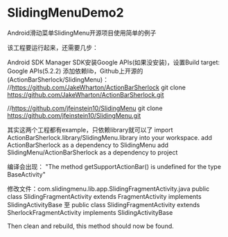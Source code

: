 SlidingMenuDemo2
================

Android滑动菜单SlidingMenu开源项目使用简单的例子



该工程要运行起来，还需要几步：

Android SDK Manager SDK安装Google APIs(如果没安装)，设置Build target: Google APIs(5.2.2)
添加依赖lib，Github上开源的(ActionBarSherlock/SlidingMenu)：
//https://github.com/JakeWharton/ActionBarSherlock
git clone https://github.com/JakeWharton/ActionBarSherlock.git

//https://github.com/jfeinstein10/SlidingMenu
git clone https://github.com/jfeinstein10/SlidingMenu.git

其实这两个工程都有example，只依赖library就可以了
import ActionBarSherlock.library/SlidingMenu.library into your workspace.
add ActionBarSherlock as a dependency to SlidingMenu
add SlidingMenu/ActionBarSherlock as a dependency to project

编译会出现：
"The method getSupportActionBar() is undefined for the type BaseActivity"

修改文件：com.slidingmenu.lib.app.SlidingFragmentActivity.java
public class SlidingFragmentActivity extends FragmentActivity implements SlidingActivityBase
至
public class SlidingFragmentActivity extends SherlockFragmentActivity implements SlidingActivityBase

Then clean and rebuild, this method should now be found.
